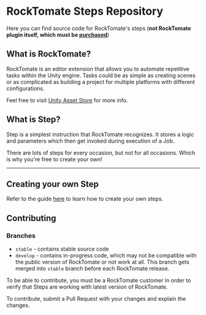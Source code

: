 # RockTomate Steps Repository

Here you can find source code for RockTomate's steps (**not RockTomate plugin itself, which must be [purchased](http://u3d.as/1EfM)**)

## What is RockTomate?

RockTomate is an editor extension that allows you to automate repetitive tasks within the Unity engine. Tasks could be as simple as creating scenes or as complicated as building a project for multiple platforms with different configurations.

Feel free to visit [Unity Asset Store](http://u3d.as/1EfM) for more info.

## What is Step?

Step is a simplest instruction that RockTomate recognizes. It stores a logic and parameters which then get invoked during execution of a Job.

There are lots of steps for every occasion, but not for all occasions. Which is why you're free to create your own!

---

## Creating your own Step

Refer to the guide [here](https://rocktomate-docs.onrender.com/advanced/creating-step) to learn how to create your own steps.

## Contributing

### Branches

* `stable` - contains stable source code
* `develop` - contains in-progress code, which may not be compatible with the public version of RockTomate or not work at all. This branch gets merged into `stable` branch before each RockTomate release.

To be able to contribute, you must be a RockTomate customer in order to verify that Steps are working with latest version of RockTomate.

To contribute, submit a Pull Request with your changes and explain the changes.
